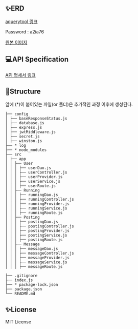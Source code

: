 ## ✨ERD

[aquerytool 링크](https://aquerytool.com/aquerymain/index/?rurl=e5d20677-5c8a-4c70-a285-85b0c89572bd&)

Password : a2ia76

[원본 이미지](https://s3.us-west-2.amazonaws.com/secure.notion-static.com/e5e91b30-9a64-4c72-b022-872d099e8f8f/RunnerBe_20220504_135545.png?X-Amz-Algorithm=AWS4-HMAC-SHA256&X-Amz-Content-Sha256=UNSIGNED-PAYLOAD&X-Amz-Credential=AKIAT73L2G45EIPT3X45%2F20220506%2Fus-west-2%2Fs3%2Faws4_request&X-Amz-Date=20220506T122222Z&X-Amz-Expires=86400&X-Amz-Signature=6ef1edd2a2cf82c757d600dc6abc2670dad994104d030b8fd54155fe0d2ea1fc&X-Amz-SignedHeaders=host&response-content-disposition=filename%20%3D%22RunnerBe_20220504_135545.png%22&x-id=GetObject)

## 💻API Specification

[API 명세서 링크](https://documenter.getpostman.com/view/16676621/UyxbrA2D)

## 📁Structure

앞에 (\*)이 붙어있는 파일(or 폴더)은 추가적인 과정 이후에 생성된다.

```
├── config
│ ├── baseResponseStatus.js
│ ├── database.js
│ ├── express.js
│ ├── jwtMiddleware.js
│ ├── secret.js
│ ├── winston.js
├── * log
├── * node_modules
├── src
│ ├── app
│ │ ├── User
│ │ │ ├── userDao.js
│ │ │ ├── userController.js
│ │ │ ├── userProvider.js
│ │ │ ├── userService.js
│ │ │ ├── userRoute.js
│ │ ├── Running
│ │ │ ├── runningDao.js
│ │ │ ├── runningController.js
│ │ │ ├── runningProvider.js
│ │ │ ├── runningService.js
│ │ │ ├── runningRoute.js
│ │ ├── Posting
│ │ │ ├── postingDao.js
│ │ │ ├── postingController.js
│ │ │ ├── postingProvider.js
│ │ │ ├── postingService.js
│ │ │ ├── postingRoute.js
│ │ ├── Message
│ │ │ ├── messageDao.js
│ │ │ ├── messageController.js
│ │ │ ├── messageProvider.js
│ │ │ ├── messageService.js
│ │ │ ├── messageRoute.js

├── .gitignore
├── index.js
├── * package-lock.json
├── package.json
└── README.md
```

## ✨License

MIT License
